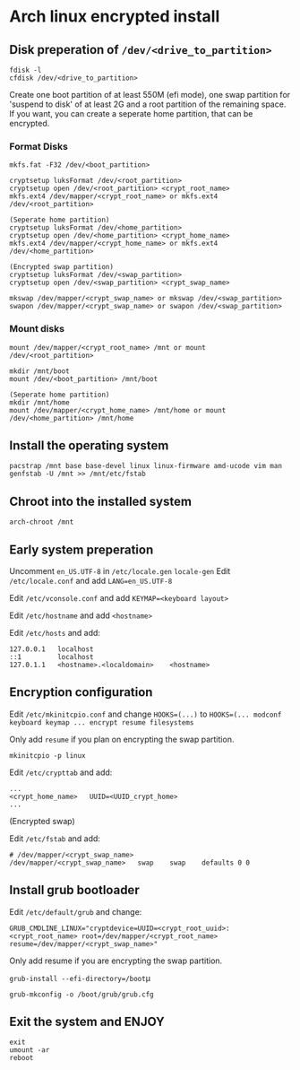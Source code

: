 # Arch linux encrypted install
## Disk preperation of `/dev/<drive_to_partition>`

```
fdisk -l
cfdisk /dev/<drive_to_partition>
```

Create one boot partition of at least 550M (efi mode), one swap partition for 'suspend to disk' of at least 2G and a root partition of the remaining space.
If you want, you can create a seperate home partition, that can be encrypted.

### Format Disks
```
mkfs.fat -F32 /dev/<boot_partition>

cryptsetup luksFormat /dev/<root_partition>
cryptsetup open /dev/<root_partition> <crypt_root_name>
mkfs.ext4 /dev/mapper/<crypt_root_name> or mkfs.ext4 /dev/<root_partition>

(Seperate home partition)
cryptsetup luksFormat /dev/<home_partition>
cryptsetup open /dev/<home_partition> <crypt_home_name>
mkfs.ext4 /dev/mapper/<crypt_home_name> or mkfs.ext4 /dev/<home_partition>

(Encrypted swap partition)
cryptsetup luksFormat /dev/<swap_partition>
cryptsetup open /dev/<swap_partition> <crypt_swap_name>

mkswap /dev/mapper/<crypt_swap_name> or mkswap /dev/<swap_partition>
swapon /dev/mapper/<crypt_swap_name> or swapon /dev/<swap_partition>
```

### Mount disks
```
mount /dev/mapper/<crypt_root_name> /mnt or mount /dev/<root_partition>

mkdir /mnt/boot
mount /dev/<boot_partition> /mnt/boot

(Seperate home partition)
mkdir /mnt/home
mount /dev/mapper/<crypt_home_name> /mnt/home or mount /dev/<home_partition> /mnt/home
```

## Install the operating system
`pacstrap /mnt base base-devel linux linux-firmware amd-ucode vim man`
`genfstab -U /mnt >> /mnt/etc/fstab`

## Chroot into the installed system
`arch-chroot /mnt`

## Early system preperation
Uncomment `en_US.UTF-8` in `/etc/locale.gen`
`locale-gen`
Edit `/etc/locale.conf` and add `LANG=en_US.UTF-8`

Edit `/etc/vconsole.conf` and add `KEYMAP=<keyboard layout>`

Edit `/etc/hostname` and add `<hostname>`

Edit `/etc/hosts` and add:
```
127.0.0.1	localhost
::1			localhost
127.0.1.1	<hostname>.<localdomain>	<hostname>
```

## Encryption configuration
Edit `/etc/mkinitcpio.conf` and change `HOOKS=(...)` to `HOOKS=(... modconf keyboard keymap ... encrypt resume filesystems`

Only add `resume` if you plan on encrypting the swap partition.

`mkinitcpio -p linux`

Edit `/etc/crypttab` and add:
```
...
<crypt_home_name>	UUID=<UUID_crypt_home>
...
```

(Encrypted swap)

Edit `/etc/fstab` and add:
```
# /dev/mapper/<crypt_swap_name>
/dev/mapper/<crypt_swap_name>	swap	swap	defaults 0 0
```

## Install grub bootloader
Edit `/etc/default/grub` and change:
```
GRUB_CMDLINE_LINUX="cryptdevice=UUID=<crypt_root_uuid>:<crypt_root_name> root=/dev/mapper/<crypt_root_name> resume=/dev/mapper/<crypt_swap_name>"
```
Only add resume if you are encrypting the swap partition.

`grub-install --efi-directory=/boot`µ

`grub-mkconfig -o /boot/grub/grub.cfg`

## Exit the system and ENJOY
```
exit
umount -ar
reboot
```
